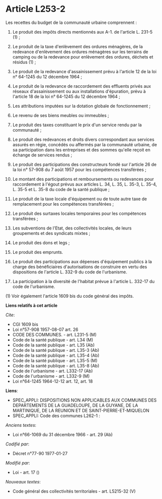 # Article L253-2

Les recettes du budget de la communauté urbaine comprennent :

1. Le produit des impôts directs mentionnés aux A-1. de l'article L. 231-5 (1) ;

2. Le produit de la taxe d'enlèvement des ordures ménagères, de la redevance d'enlèvement des ordures ménagères sur les
terrains de camping ou de la redevance pour enlèvement des ordures, déchets et résidus (1) ;

3. Le produit de la redevance d'assainissement prévu à l'article 12 de la loi n° 64-1245 du 12 décembre 1964 ;

4. Le produit de la redevance de raccordement des effluents privés aux réseaux d'assainissement ou aux installations
d'épuration, prévu à l'article 18 de la loi n° 64-1245 du 12 décembre 1964 ;

5. Les attributions imputées sur la dotation globale de fonctionnement ;

6. Le revenu de ses biens meubles ou immeubles ;

7. Le produit des taxes constituant le prix d'un service rendu par la communauté ;

8. Le produit des redevances et droits divers correspondant aux services assurés en régie, concédés ou affermés par la
communauté urbaine, de sa participation dans les entreprises et des sommes qu'elle reçoit en échange de services rendus ;

9. Le produit des participations des constructeurs fondé sur l'article 26 de la loi n° 57-908 du 7 août 1957 pour les
compétences transférées ;

10. Le montant des participations et remboursements ou redevances pour raccordement à l'égout prévus aux articles L. 34, L.
35, L. 35-3, L. 35-4, L. 35-5 et L. 35-8 du code de la santé publique ;

11. Le produit de la taxe locale d'équipement ou de toute autre taxe de remplacement pour les compétences transférées ;

12. Le produit des surtaxes locales temporaires pour les compétences transférées ;

13. Les subventions de l'Etat, des collectivités locales, de leurs groupements et des syndicats mixtes ;

14. Le produit des dons et legs ;

15. Le produit des emprunts.

16. Le produit des participations aux dépenses d'équipement publics à la charge des bénéficiaires d'autorisations de
construire en vertu des dispositions de l'article L. 332-9  du code de l'urbanisme.

17. La participation à la diversité de l'habitat prévue à l'article L. 332-17 du code de l'urbanisme.

(1) Voir également l'article 1609 bis du code général des impôts.

**Liens relatifs à cet article**

_Cite_:

  - CGI 1609 bis
  - Loi n°57-908 1957-08-07 art. 26
  - CODE DES COMMUNES. - art. L231-5 (M)
  - Code de la santé publique - art. L34 (M)
  - Code de la santé publique - art. L35 (Ab)
  - Code de la santé publique - art. L35-3 (Ab)
  - Code de la santé publique - art. L35-4 (Ab)
  - Code de la santé publique - art. L35-5 (M)
  - Code de la santé publique - art. L35-8 (Ab)
  - Code de l'urbanisme - art. L332-17 (Ab)
  - Code de l'urbanisme - art. L332-9 (M)
  - Loi n°64-1245 1964-12-12 art. 12, art. 18

**Liens**:

  - SPEC_APPLI: DISPOSITIONS NON APPLICABLES AUX COMMUNES DES DEPARTEMENTS DE LA GUADELOUPE, DE LA GUYANE, DE LA MARTINIQUE, DE LA REUNION ET DE SAINT-PIERRE-ET-MIQUELON
  - SPEC_APPLI: Code des communes L262-1 :

_Anciens textes_:

  - Loi n°66-1069 du 31 décembre 1966 - art. 29 (Ab)

_Codifié par_:

  - Décret n°77-90 1977-01-27

_Modifié par_:

  - Loi - art. 17 ()

_Nouveaux textes_:

  - Code général des collectivités territoriales - art. L5215-32 (V)
